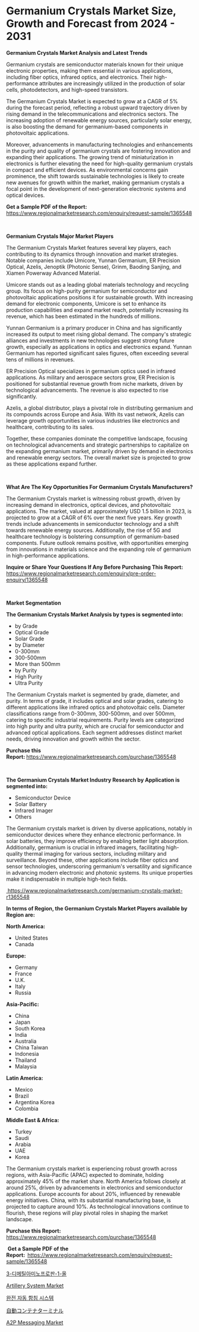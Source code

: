 <p><h1>Germanium Crystals Market Size, Growth and Forecast from 2024 - 2031</h1></p><p><strong>Germanium Crystals Market Analysis and Latest Trends</strong></p>
<p><p>Germanium crystals are semiconductor materials known for their unique electronic properties, making them essential in various applications, including fiber optics, infrared optics, and electronics. Their high-performance attributes are increasingly utilized in the production of solar cells, photodetectors, and high-speed transistors. </p><p>The Germanium Crystals Market is expected to grow at a CAGR of 5% during the forecast period, reflecting a robust upward trajectory driven by rising demand in the telecommunications and electronics sectors. The increasing adoption of renewable energy sources, particularly solar energy, is also boosting the demand for germanium-based components in photovoltaic applications. </p><p>Moreover, advancements in manufacturing technologies and enhancements in the purity and quality of germanium crystals are fostering innovation and expanding their applications. The growing trend of miniaturization in electronics is further elevating the need for high-quality germanium crystals in compact and efficient devices. As environmental concerns gain prominence, the shift towards sustainable technologies is likely to create new avenues for growth within the market, making germanium crystals a focal point in the development of next-generation electronic systems and optical devices.</p></p>
<p><strong>Get a Sample PDF of the Report:&nbsp;</strong> <a href="https://www.regionalmarketresearch.com/enquiry/request-sample/1365548">https://www.regionalmarketresearch.com/enquiry/request-sample/1365548</a></p>
<p>&nbsp;</p>
<p><strong>Germanium Crystals Major Market Players</strong></p>
<p><p>The Germanium Crystals Market features several key players, each contributing to its dynamics through innovation and market strategies. Notable companies include Umicore, Yunnan Germanium, ER Precision Optical, Azelis, Jenoptik (Photonic Sense), Grinm, Baoding Sanjing, and Xiamen Powerway Advanced Material.</p><p>Umicore stands out as a leading global materials technology and recycling group. Its focus on high-purity germanium for semiconductor and photovoltaic applications positions it for sustainable growth. With increasing demand for electronic components, Umicore is set to enhance its production capabilities and expand market reach, potentially increasing its revenue, which has been estimated in the hundreds of millions.</p><p>Yunnan Germanium is a primary producer in China and has significantly increased its output to meet rising global demand. The company's strategic alliances and investments in new technologies suggest strong future growth, especially as applications in optics and electronics expand. Yunnan Germanium has reported significant sales figures, often exceeding several tens of millions in revenues.</p><p>ER Precision Optical specializes in germanium optics used in infrared applications. As military and aerospace sectors grow, ER Precision is positioned for substantial revenue growth from niche markets, driven by technological advancements. The revenue is also expected to rise significantly.</p><p>Azelis, a global distributor, plays a pivotal role in distributing germanium and its compounds across Europe and Asia. With its vast network, Azelis can leverage growth opportunities in various industries like electronics and healthcare, contributing to its sales.</p><p>Together, these companies dominate the competitive landscape, focusing on technological advancements and strategic partnerships to capitalize on the expanding germanium market, primarily driven by demand in electronics and renewable energy sectors. The overall market size is projected to grow as these applications expand further.</p></p>
<p>&nbsp;</p>
<p><strong>What Are The Key Opportunities For Germanium Crystals Manufacturers?</strong></p>
<p><p>The Germanium Crystals market is witnessing robust growth, driven by increasing demand in electronics, optical devices, and photovoltaic applications. The market, valued at approximately USD 1.5 billion in 2023, is projected to grow at a CAGR of 6% over the next five years. Key growth trends include advancements in semiconductor technology and a shift towards renewable energy sources. Additionally, the rise of 5G and healthcare technology is bolstering consumption of germanium-based components. Future outlook remains positive, with opportunities emerging from innovations in materials science and the expanding role of germanium in high-performance applications.</p></p>
<p><strong>Inquire or Share Your Questions If Any Before Purchasing This Report:</strong> <a href="https://www.regionalmarketresearch.com/enquiry/pre-order-enquiry/1365548">https://www.regionalmarketresearch.com/enquiry/pre-order-enquiry/1365548</a></p>
<p>&nbsp;</p>
<p><strong>Market Segmentation</strong></p>
<p><strong>The Germanium Crystals Market Analysis by types is segmented into:</strong></p>
<p><ul><li>by Grade</li><li>Optical Grade</li><li>Solar Grade</li><li>by Diameter</li><li>0-300mm</li><li>300-500mm</li><li>More than 500mm</li><li>by Purity</li><li>High Purity</li><li>Ultra Purity</li></ul></p>
<p><p>The Germanium Crystals market is segmented by grade, diameter, and purity. In terms of grade, it includes optical and solar grades, catering to different applications like infrared optics and photovoltaic cells. Diameter classifications range from 0-300mm, 300-500mm, and over 500mm, catering to specific industrial requirements. Purity levels are categorized into high purity and ultra purity, which are crucial for semiconductor and advanced optical applications. Each segment addresses distinct market needs, driving innovation and growth within the sector.</p></p>
<p><strong>Purchase this Report:&nbsp;</strong><a href="https://www.regionalmarketresearch.com/purchase/1365548">https://www.regionalmarketresearch.com/purchase/1365548</a></p>
<p>&nbsp;</p>
<p><strong>The Germanium Crystals Market Industry Research by Application is segmented into:</strong></p>
<p><ul><li>Semiconductor Device</li><li>Solar Battery</li><li>Infrared Imager</li><li>Others</li></ul></p>
<p><p>The Germanium crystals market is driven by diverse applications, notably in semiconductor devices where they enhance electronic performance. In solar batteries, they improve efficiency by enabling better light absorption. Additionally, germanium is crucial in infrared imagers, facilitating high-quality thermal imaging for various sectors, including military and surveillance. Beyond these, other applications include fiber optics and sensor technologies, underscoring germanium's versatility and significance in advancing modern electronic and photonic systems. Its unique properties make it indispensable in multiple high-tech fields.</p></p>
<p><a href="https://www.regionalmarketresearch.com/germanium-crystals-market-r1365548">&nbsp;https://www.regionalmarketresearch.com/germanium-crystals-market-r1365548</a></p>
<p><strong>In terms of Region, the Germanium Crystals Market Players available by Region are:</strong></p>
<p>
    <p> <strong> North America: </strong>
        <ul>
            <li>United States</li>
            <li>Canada</li>
        </ul>
        </p> 
    <p> <strong> Europe: </strong>
        <ul>
            <li>Germany</li>
            <li>France</li>
            <li>U.K.</li>
            <li>Italy</li>
            <li>Russia</li>
        </ul>
        </p> 
    <p> <strong> Asia-Pacific: </strong>
        <ul>
            <li>China</li>
            <li>Japan</li>
            <li>South Korea</li>
            <li>India</li>
            <li>Australia</li>
            <li>China Taiwan</li>
            <li>Indonesia</li>
            <li>Thailand</li>
            <li>Malaysia</li>
        </ul>
        </p> 
    <p> <strong> Latin America: </strong>
        <ul>
            <li>Mexico</li>
            <li>Brazil</li>
            <li>Argentina Korea</li>
            <li>Colombia</li>
        </ul>
        </p> 
    <p> <strong> Middle East & Africa: </strong>
        <ul>
            <li>Turkey</li>
            <li>Saudi</li>
            <li>Arabia</li>
            <li>UAE</li>
            <li>Korea</li>
        </ul>
    </p>
    </p>
<p><p>The Germanium crystals market is experiencing robust growth across regions, with Asia-Pacific (APAC) expected to dominate, holding approximately 45% of the market share. North America follows closely at around 25%, driven by advancements in electronics and semiconductor applications. Europe accounts for about 20%, influenced by renewable energy initiatives. China, with its substantial manufacturing base, is projected to capture around 10%. As technological innovations continue to flourish, these regions will play pivotal roles in shaping the market landscape.</p></p>
<p><strong>Purchase this Report: </strong><a href="https://www.regionalmarketresearch.com/purchase/1365548">https://www.regionalmarketresearch.com/purchase/1365548</a></p>
<p>&nbsp;<strong>Get a Sample PDF of the Report:&nbsp;&nbsp;</strong><a href="https://www.regionalmarketresearch.com/enquiry/request-sample/1365548">https://www.regionalmarketresearch.com/enquiry/request-sample/1365548</a></p>
<p><strong></strong></p>
<p><p><a href="https://medium.com/@phillipdelgado1955/3-%EB%94%94%EB%A9%94%ED%8B%B8%EC%95%84%EB%AF%B8%EB%85%B8%ED%94%84%EB%A1%9C%ED%8C%90-1-%EC%98%AC-%EC%8B%9C%EC%9E%A5-%EB%8F%99%ED%96%A5-%EC%9D%91%EC%9A%A9-%EB%B0%8F-%EC%A7%80%EC%97%AD-%EC%8B%9C%EC%9E%A5-%ED%86%B5%EC%B0%B0%EB%A0%A5-2024-2031-%EC%9D%84-%EB%92%B7%EB%B0%9B%EC%B9%A8%ED%95%98%EB%8A%94-%EC%A3%BC%EC%9A%94-%EC%9A%94%EC%9D%B8-6c6677bdf64f?postPublishedType=repub">3-디메틸아미노프로판-1-올</a></p><p><a href="https://www.linkedin.com/pulse/navigating-global-artillery-system-market-landscape-trends-forecasts-uuflf?trackingId=3E2U14pQQN2d0CNXfu2iXQ%3D%3D">Artillery System Market</a></p><p><a href="https://medium.com/@phillipdelgado1955/%EC%99%84%EC%A0%84-%EC%9E%90%EB%8F%99%ED%99%94-%EC%9E%84%EC%8B%A0-%EC%8B%9C%EC%8A%A4%ED%85%9C-%EC%8B%9C%EC%9E%A5-%EA%B8%80%EB%A1%9C%EB%B2%8C-%EB%B0%8F-%EC%A7%80%EC%97%AD-%EB%B6%84%EC%84%9D-%EC%A7%80%EC%97%AD-%EA%B5%AD%EA%B0%80-%EC%88%98%EC%A4%80-%EB%B6%84%EC%84%9D-%EB%B0%8F-%EA%B2%BD%EC%9F%81-%ED%99%98%EA%B2%BD%EC%97%90-%EC%A4%91%EC%A0%90%EC%9D%84-%EB%91%94-%EB%B6%84%EC%84%9D-%EB%B0%8F-%EC%A0%84%EB%A7%9D-2024-2031-a96eca5cba2e?postPublishedType=repub">완전 자동 함침 시스템</a></p><p><a href="https://medium.com/@jaydawisoky2014/2024%E5%B9%B4%E3%81%8B%E3%82%892031%E5%B9%B4%E3%81%BE%E3%81%A7%E3%81%AE%E6%9C%9F%E9%96%93%E3%81%AB%E3%81%8A%E3%81%91%E3%82%8B%E3%82%B0%E3%83%AD%E3%83%BC%E3%83%90%E3%83%AB%E8%87%AA%E5%8B%95%E3%82%B3%E3%83%B3%E3%83%86%E3%83%8A%E3%82%BF%E3%83%BC%E3%83%9F%E3%83%8A%E3%83%AB%E5%B8%82%E5%A0%B4%E3%81%AE%E5%B8%82%E5%A0%B4%E5%8B%95%E5%90%91%E3%81%A8%E5%B0%86%E6%9D%A5%E3%81%AE%E3%83%88%E3%83%AC%E3%83%B3%E3%83%89%E3%81%AE%E4%BA%88%E6%B8%AC-154cc350f9a8">自動コンテナターミナル</a></p><p><a href="https://www.linkedin.com/pulse/global-a2p-messaging-market-status-2024-2031-forecast-region-nefxf?trackingId=OpUbQo3kRo2vfEefBRaOOA%3D%3D">A2P Messaging Market</a></p></p>